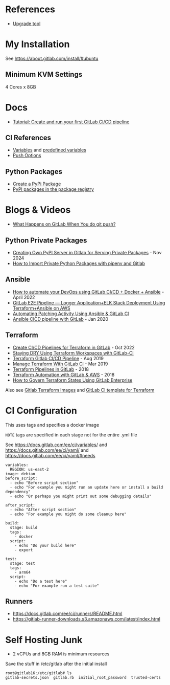 # References
- [Upgrade tool](https://gitlab-com.gitlab.io/support/toolbox/upgrade-path/)

# My Installation

See https://about.gitlab.com/install/#ubuntu

## Minimum KVM Settings

4 Cores x 8GB

# Docs
- [Tutorial: Create and run your first GitLab CI/CD pipeline](https://docs.gitlab.com/ee/ci/quick_start/index.html)

## CI References
- [Variables](https://docs.gitlab.com/ci/variables/) and [predefined variables](https://docs.gitlab.com/ci/variables/predefined_variables/)
- [Push Options](https://docs.gitlab.com/topics/git/commit/#push-options-for-gitlab-cicd)

## Python Packages
- [Create a PyPi Package](https://docs.gitlab.com/user/packages/workflows/build_packages/#pypi)
- [PyPI packages in the package registry](https://docs.gitlab.com/user/packages/pypi_repository/)

# Blogs & Videos
- [What Happens on GitLab When You do git push?](https://nanmu.me/en/posts/2022/what-happens-on-gitlab-when-you-do-git-push/)

## Python Private Packages
- [Creating Own PyPI Server in Gitlab for Serving Private Packages](https://medium.com/@abhishek.c.v.salian/creating-own-pypi-server-in-gitlab-for-serving-private-packages-edd9f66b5bc0) - Nov 2024
- [How to Import Private Python Packages with pipenv and Gitlab](https://medium.com/@matt_tich/how-to-use-private-python-packages-with-pipenv-and-gitlab-8d35f73e5329)

## Ansible
- [How to automate your DevOps using GitLab CI/CD + Docker + Ansible](https://medium.com/@a.golmirzaei/how-to-automate-your-devops-using-gitlab-ci-cd-docker-ansible-a32de7a116fc) - April 2022
- [GitLab E2E Pipeline — Logger Application+ELK Stack Deployment Using Terraform+Ansible on AWS](https://awstip.com/gitlab-e2e-pipeline-logger-application-elk-stack-deployment-using-terraform-ansible-on-aws-78e5d94bd088)
- [Automating Patching Activity Using Ansible & GitLab CI](https://aws.plainenglish.io/automating-patching-activity-using-ansible-gitlab-ci-f63747515a12)
- [Ansible CICD pipeline with GitLab](https://kruyt.org/ansible-ci-with-gitlab/) - Jan 2020

## Terraform
- [Create CI/CD Pipelines for Terraform in GitLab](https://medium.com/aws-in-plain-english/create-ci-cd-pipelines-for-terraform-in-gitlab-f3f6239b6724) - Oct 2022
- [Staying DRY Using Terraform Workspaces with GitLab-CI](https://www.youtube.com/watch?v=PtxtGPxCaQ8)
- [Terraform Gitlab CI/CD Pipeline](https://blog.terraforge.io/posts/terraform-gitlab-ci-cd-pipeline/) - Aug 2019
- [Manage Terraform With GitLab CI](https://medium.com/@dbourgeois23/manage-terraform-with-gitlab-ci-5c24005eb62a) - Mar 2019
- [Terraform Pipelines in GitLab](https://medium.com/@timhberry/terraform-pipelines-in-gitlab-415b9d842596) - 2018
- [Terraform Automation with GitLab & AWS](https://www.nvisia.com/insights/terraform-automation-with-gitlab-aws) - 2018
- [How to Govern Terraform States Using GitLab Enterprise](https://www.gofirefly.io/blog/how-to-govern-terraform-states-using-gitlab-enterprise)

Also see [Gitlab Terraform Images](https://gitlab.com/gitlab-org/terraform-images) and [GitLab CI template for Terraform](https://to-be-continuous.gitlab.io/doc/ref/terraform/)





# CI Configuration

This uses tags and specifies a docker image

`NOTE` tags are specified in each stage not for the entire .yml file

See https://docs.gitlab.com/ee/ci/variables/ and https://docs.gitlab.com/ee/ci/yaml/ and https://docs.gitlab.com/ee/ci/yaml/#needs


```
variables:
  REGION: us-east-2
image: debian
before_script:
  - echo "Before script section"
  - echo "For example you might run an update here or install a build dependency"
  - echo "Or perhaps you might print out some debugging details"

after_script:
  - echo "After script section"
  - echo "For example you might do some cleanup here"

build:
  stage: build
  tags:
    - docker
  script:
    - echo "Do your build here"
    - export

test:
  stage: test
  tags:
    - arm64
  script:
    - echo "Do a test here"
    - echo "For example run a test suite"
```

## Runners

- https://docs.gitlab.com/ee/ci/runners/README.html 
- https://gitlab-runner-downloads.s3.amazonaws.com/latest/index.html

# Self Hosting Junk

- 2 vCPUs and 8GB RAM is minimum resources

Save the stuff in /etc/gitlab after the initial install

```
root@gitlab16:/etc/gitlab# ls
gitlab-secrets.json  gitlab.rb  initial_root_password  trusted-certs
```
